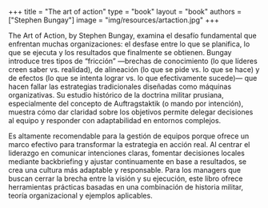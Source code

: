 +++
title = "The art of action"
type = "book"
layout = "book"
authors = ["Stephen Bungay"]
image = "img/resources/artaction.jpg"
+++

The Art of Action, by Stephen Bungay, examina el desafío fundamental que enfrentan muchas organizaciones: el desfase entre lo que se planifica, lo que se ejecuta y los resultados que finalmente se obtienen. Bungay introduce tres tipos de “fricción” —brechas de conocimiento (lo que líderes creen saber vs. realidad), de alineación (lo que se pide vs. lo que se hace) y de efectos (lo que se intenta lograr vs. lo que efectivamente sucede)— que hacen fallar las estrategias tradicionales diseñadas como máquinas organizativas. Su estudio histórico de la doctrina militar prusiana, especialmente del concepto de Auftragstaktik (o mando por intención), muestra cómo dar claridad sobre los objetivos permite delegar decisiones al equipo y responder con adaptabilidad en entornos complejos.

Es altamente recomendable para la gestión de equipos porque ofrece un marco efectivo para transformar la estrategia en acción real. Al centrar el liderazgo en comunicar intenciones claras, fomentar decisiones locales mediante backbriefing y ajustar continuamente en base a resultados, se crea una cultura más adaptable y responsable. Para los managers que buscan cerrar la brecha entre la visión y su ejecución, este libro ofrece herramientas prácticas basadas en una combinación de historia militar, teoría organizacional y ejemplos aplicables.

